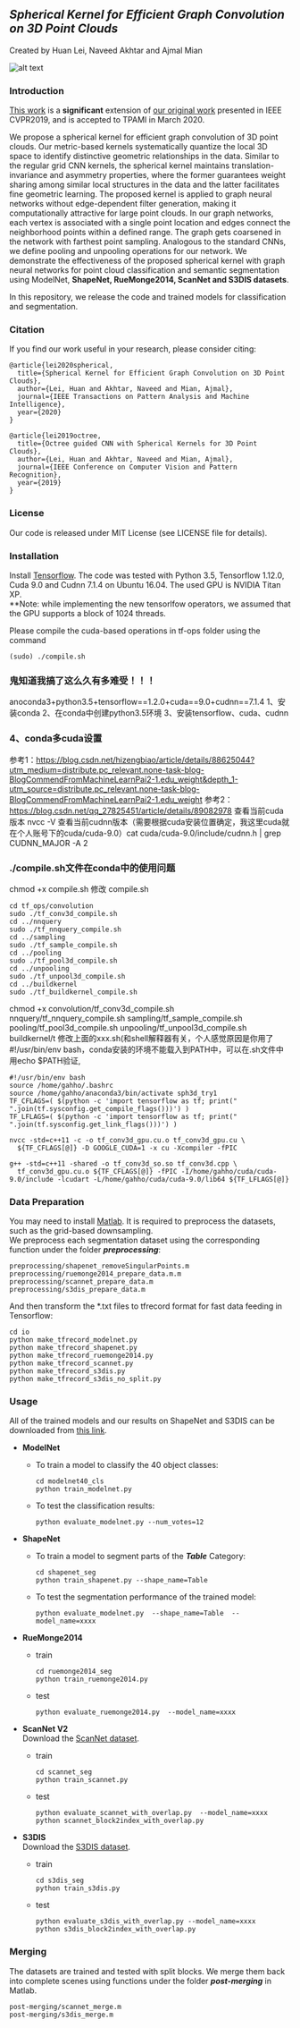 ## *Spherical Kernel for Efficient Graph Convolution on 3D Point Clouds*
Created by Huan Lei, Naveed Akhtar and Ajmal Mian

![alt text](https://github.com/hlei-ziyan/SPH3D-GCN/blob/master/image/intro_arch.png)

### Introduction
[This work](https://arxiv.org/abs/1909.09287) is a **significant** extension of [our original work](http://openaccess.thecvf.com/content_CVPR_2019/html/Lei_Octree_Guided_CNN_With_Spherical_Kernels_for_3D_Point_Clouds_CVPR_2019_paper.html) presented in IEEE CVPR2019, and is accepted to TPAMI in March 2020.

We propose a spherical kernel for efficient graph convolution of 3D point clouds. 
Our metric-based kernels systematically quantize the local 3D space 
to identify distinctive geometric relationships in the data. Similar to the regular grid CNN kernels, the spherical kernel maintains translation-invariance and asymmetry properties, where the former guarantees weight sharing among similar local structures in the  data and the latter facilitates fine geometric learning. 
The proposed kernel is applied to graph neural networks without edge-dependent filter generation, making it computationally attractive for large point clouds. 
In our graph networks, each vertex is associated with a single point location and edges connect the neighborhood points within a defined range. The graph gets coarsened in the network with farthest point sampling. 
Analogous to the standard CNNs, we define pooling and unpooling operations for our network. 
We demonstrate the effectiveness of the proposed spherical kernel with graph neural networks for point cloud classification and semantic segmentation using ModelNet, **ShapeNet, RueMonge2014, ScanNet and S3DIS datasets**.

In this repository, we release the code and trained models for classification and segmentation.

### Citation
If you find our work useful in your research, please consider citing:

```
@article{lei2020spherical,  
  title={Spherical Kernel for Efficient Graph Convolution on 3D Point Clouds},  
  author={Lei, Huan and Akhtar, Naveed and Mian, Ajmal},  
  journal={IEEE Transactions on Pattern Analysis and Machine Intelligence},  
  year={2020}  
}
```
```
@article{lei2019octree,  
  title={Octree guided CNN with Spherical Kernels for 3D Point Clouds},  
  author={Lei, Huan and Akhtar, Naveed and Mian, Ajmal},  
  journal={IEEE Conference on Computer Vision and Pattern Recognition},  
  year={2019}  
}  
```
### License
Our code is released under MIT License (see LICENSE file for details).

### Installation
Install [Tensorflow](https://www.tensorflow.org/install). The code was tested with Python 3.5, Tensorflow 1.12.0, Cuda 9.0 and Cudnn 7.1.4 on Ubuntu 16.04. The used GPU is NVIDIA Titan XP.   
**Note: while implementing the new tensorlfow operators, we assumed that the GPU supports a block of 1024 threads. 
  
Please compile the cuda-based operations in tf-ops folder using the command
```
(sudo) ./compile.sh
```



### 鬼知道我搞了这么久有多难受！！！
 anoconda3+python3.5+tensorflow==1.2.0+cuda==9.0+cudnn==7.1.4
 1、安装conda
 2、在conda中创建python3.5环境
 3、安装tensorflow、cuda、cudnn
 ### 4、conda多cuda设置
 参考1：https://blog.csdn.net/hizengbiao/article/details/88625044?utm_medium=distribute.pc_relevant.none-task-blog-BlogCommendFromMachineLearnPai2-1.edu_weight&depth_1-utm_source=distribute.pc_relevant.none-task-blog-BlogCommendFromMachineLearnPai2-1.edu_weight
 参考2：https://blog.csdn.net/qq_27825451/article/details/89082978
 查看当前cuda版本 nvcc -V
 查看当前cudnn版本（需要根据cuda安装位置确定，我这里cuda就在个人账号下的cuda/cuda-9.0）cat cuda/cuda-9.0/include/cudnn.h | grep CUDNN_MAJOR -A 2
 ### ./compile.sh文件在conda中的使用问题
 chmod +x compile.sh
 修改 compile.sh
 ```
cd tf_ops/convolution
sudo ./tf_conv3d_compile.sh
cd ../nnquery
sudo ./tf_nnquery_compile.sh
cd ../sampling
sudo ./tf_sample_compile.sh
cd ../pooling
sudo ./tf_pool3d_compile.sh
cd ../unpooling
sudo ./tf_unpool3d_compile.sh
cd ../buildkernel
sudo ./tf_buildkernel_compile.sh
 ```
chmod +x convolution/tf_conv3d_compile.sh nnquery/tf_nnquery_compile.sh sampling/tf_sample_compile.sh pooling/tf_pool3d_compile.sh unpooling/tf_unpool3d_compile.sh buildkernel/t
修改上面的xxx.sh(和shell解释器有关，个人感觉原因是你用了#!/usr/bin/env bash，conda安装的环境不能载入到PATH中，可以在.sh文件中用echo $PATH验证,
```
#!/usr/bin/env bash
source /home/gahho/.bashrc
source /home/gahho/anaconda3/bin/activate sph3d_try1
TF_CFLAGS=( $(python -c 'import tensorflow as tf; print(" ".join(tf.sysconfig.get_compile_flags()))') )
TF_LFLAGS=( $(python -c 'import tensorflow as tf; print(" ".join(tf.sysconfig.get_link_flags()))') )

nvcc -std=c++11 -c -o tf_conv3d_gpu.cu.o tf_conv3d_gpu.cu \
  ${TF_CFLAGS[@]} -D GOOGLE_CUDA=1 -x cu -Xcompiler -fPIC

g++ -std=c++11 -shared -o tf_conv3d_so.so tf_conv3d.cpp \
  tf_conv3d_gpu.cu.o ${TF_CFLAGS[@]} -fPIC -I/home/gahho/cuda/cuda-9.0/include -lcudart -L/home/gahho/cuda/cuda-9.0/lib64 ${TF_LFLAGS[@]}
``` 


### Data Preparation
You may need to install [Matlab](https://au.mathworks.com/products/matlab.html). It is required to preprocess the datasets, such as the grid-based downsampling.  
We preprocess each segmentation dataset using the corresponding function under the folder ***preprocessing***:
```
preprocessing/shapenet_removeSingularPoints.m
preprocessing/ruemonge2014_prepare_data.m.m
preprocessing/scannet_prepare_data.m
preprocessing/s3dis_prepare_data.m
```
And then transform the \*.txt files to tfrecord format for fast data feeding in Tensorflow:
```
cd io
python make_tfrecord_modelnet.py 
python make_tfrecord_shapenet.py  
python make_tfrecord_ruemonge2014.py   
python make_tfrecord_scannet.py  
python make_tfrecord_s3dis.py    
python make_tfrecord_s3dis_no_split.py 
```
### Usage  
All of the trained models and our results on ShapeNet and S3DIS can be downloaded from [this link](https://drive.google.com/open?id=1-085Tp4RI3eNbZSlOUo7T_F2qcjB8JeE).
- **ModelNet**
  * To train a model to classify the 40 object classes:
    ```
    cd modelnet40_cls 
    python train_modelnet.py  
    ```
  * To test the classification results:
    ```
    python evaluate_modelnet.py --num_votes=12  
    ```

- **ShapeNet**   
  * To train a model to segment parts of the ***Table*** Category:
    ```
    cd shapenet_seg   
    python train_shapenet.py --shape_name=Table 
    ```
  * To test the segmentation performance of the trained model:
    ```
    python evaluate_modelnet.py  --shape_name=Table  --model_name=xxxx    
    ```

- **RueMonge2014**   
  * train 
    ```
    cd ruemonge2014_seg    
    python train_ruemonge2014.py  
    ```
  * test 
    ```
    python evaluate_ruemonge2014.py  --model_name=xxxx    
    ```

- **ScanNet V2**   
  Download the [ScanNet dataset](https://github.com/ScanNet/ScanNet).
  * train 
    ```  
    cd scannet_seg  
    python train_scannet.py  
    ```
  * test
    ```
    python evaluate_scannet_with_overlap.py  --model_name=xxxx    
    python scannet_block2index_with_overlap.py    
    ```
- **S3DIS**    
  Download the [S3DIS dataset](http://buildingparser.stanford.edu/dataset.html).
  * train  
    ```   
    cd s3dis_seg  
    python train_s3dis.py    
    ```
  * test   
    ```
    python evaluate_s3dis_with_overlap.py --model_name=xxxx    
    python s3dis_block2index_with_overlap.py
    ```
### Merging
The datasets are trained and tested with split blocks. We merge them back into complete scenes using functions under the folder ***post-merging*** in Matlab.
```
post-merging/scannet_merge.m
post-merging/s3dis_merge.m
```
